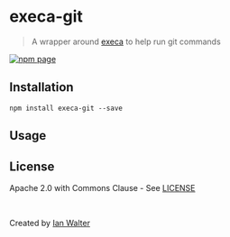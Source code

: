 # execa-git
> A wrapper around [execa][execaUrl] to help run git commands

[![npm page][npm-image]][npm-url]

## Installation

```console
npm install execa-git --save
```

## Usage

## License

Apache 2.0 with Commons Clause - See [LICENSE](https://github.com/ianwalter/execa-git/blob/master/LICENSE)

&nbsp;

Created by [Ian Walter](https://iankwalter.com)

[execaUrl]: https://github.com/sindresorhus/execa
[npm-image]: https://img.shields.io/npm/v/execa-git.svg
[npm-url]: https://www.npmjs.com/package/execa-git
